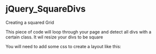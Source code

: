 jQuery_SquareDivs
=================

Creating a squared Grid

This piece of code will loop through your page and detect all divs with a certain class. 
It wil resize your divs to be square

You will need to add some css to create a layout like this:

